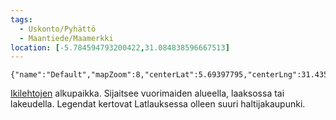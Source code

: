 ```yaml
---
tags:
  - Uskonto/Pyhättö
  - Maantiede/Maamerkki
location: [-5.784594793200422,31.084838596667513]
---
```



```mapview
{"name":"Default","mapZoom":8,"centerLat":5.69397795,"centerLng":31.43581245577954,"query":"","chosenMapSource":1}
```
[Ikilehtojen](Ikilehdot.md) alkupaikka. Sijaitsee vuorimaiden alueella, laaksossa tai lakeudella. Legendat kertovat Latlauksessa olleen suuri haltijakaupunki.
